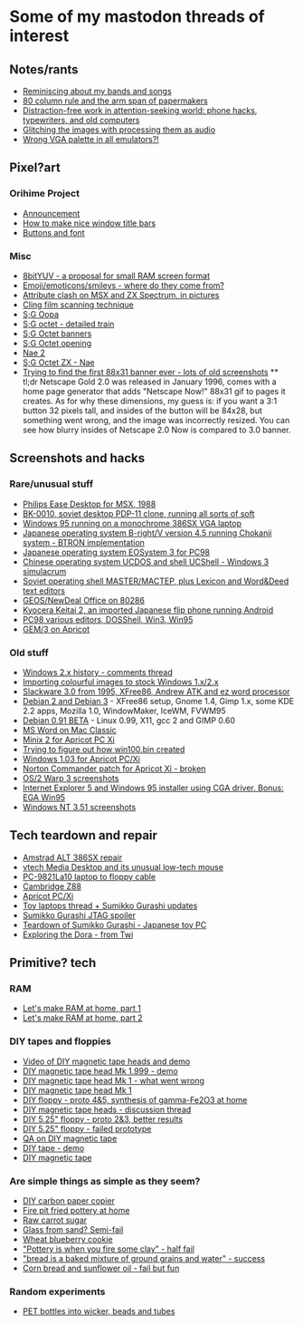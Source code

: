 # Some of my mastodon threads of interest

## Notes/rants
* [Reminiscing about my bands and songs](https://tech.lgbt/@nina_kali_nina/113696895224129150)
* [80 column rule and the arm span of 
papermakers](https://tech.lgbt/@nina_kali_nina/111953604072020696)
* [Distraction-free work in attention-seeking world: phone hacks, typewriters, and old computers](https://tech.lgbt/@nina_kali_nina/111879129075499415)
* [Glitching the images with processing them as audio](https://tech.lgbt/@nina_kali_nina/111755539584965220)
* [Wrong VGA palette in all emulators?!](https://tech.lgbt/@nina_kali_nina/109948884515882130)

## Pixel?art
### Orihime Project
* [Announcement](https://tech.lgbt/@nina_kali_nina/112502777181113864)
* [How to make nice window title bars](https://tech.lgbt/@nina_kali_nina/112518604838598161)
* [Buttons and font](https://tech.lgbt/@nina_kali_nina/113176171043290018)

### Misc
* [8bitYUV - a proposal for small RAM screen
format](https://tech.lgbt/@nina_kali_nina/111615129288085026)
* [Emoji/emoticons/smileys - where do they come from?](https://tech.lgbt/@nina_kali_nina/111485557892441676)
* [Attribute clash on MSX and ZX Spectrum, in pictures](https://tech.lgbt/@nina_kali_nina/111461558719741633)
* [Cling film scanning technique](https://tech.lgbt/@nina_kali_nina/111456601586845563)
* [S;G Oopa](https://tech.lgbt/@nina_kali_nina/110141825831949963)
* [S;G octet - detailed train](https://tech.lgbt/@nina_kali_nina/110140970875960647)
* [S;G Octet banners](https://tech.lgbt/@nina_kali_nina/110131110111388187)
* [S;G Octet opening](https://tech.lgbt/@nina_kali_nina/110124802102792847)
* [Nae 2](https://tech.lgbt/@nina_kali_nina/110096561133617773)
* [S;G Octet ZX - Nae](https://tech.lgbt/@nina_kali_nina/110090216888795449)
* [Trying to find the first 88x31 banner ever - lots of old screenshots](https://tech.lgbt/@nina_kali_nina/109689352779556066)
** tl;dr Netscape Gold 2.0 was released in January 1996, comes with a home page generator that adds "Netscape Now!" 88x31 gif to pages it creates. As for why these dimensions,  my guess is: if you want a 3:1 button 32 pixels tall, and insides of the button will be 84x28, but something went wrong, and the image was incorrectly resized. You can see how blurry insides of Netscape 2.0 Now is compared to 3.0 banner.

## Screenshots and hacks

### Rare/unusual stuff
* [Philips Ease Desktop for MSX, 1988](https://tech.lgbt/@nina_kali_nina/114032280121985576)
* [BK-0010, soviet desktop PDP-11 clone, running all sorts of soft](https://tech.lgbt/@nina_kali_nina/113676143680346758)
* [Windows 95 running on a monochrome 386SX VGA laptop](https://tech.lgbt/@nina_kali_nina/112713789591261897)
* [Japanese operating system B-right/V version 4.5 running Chokanji system - BTRON implementation](https://tech.lgbt/@nina_kali_nina/111884924714760101)
* [Japanese operating system EOSystem 3 for PC98](https://tech.lgbt/@nina_kali_nina/111857591075529606)
* [Chinese operating system UCDOS and shell UCShell - Windows 3 simulacrum](https://tech.lgbt/@nina_kali_nina/111712240596652866)
* [Soviet operating shell MASTER/МАСТЕР, plus Lexicon and Word&Deed text editors](https://tech.lgbt/@nina_kali_nina/111670752278950938)
* [GEOS/NewDeal Office on 80286](https://tech.lgbt/@nina_kali_nina/111649676644003594)
* [Kyocera Keitai 2, an imported Japanese flip phone running 
Android](https://tech.lgbt/@nina_kali_nina/111494036176509830)
* [PC98 various editors, DOSShell, Win3, Win95](https://tech.lgbt/@nina_kali_nina/111477652893732154)
* [GEM/3 on Apricot](https://tech.lgbt/@nina_kali_nina/110865351518696686)

### Old stuff
* [Windows 2.x history - comments thread](https://tech.lgbt/@nina_kali_nina/113749698753812898)
* [Importing colourful images to stock Windows 1.x/2.x](https://tech.lgbt/@nina_kali_nina/113710309662427644)
* [Slackware 3.0 from 1995, XFree86, Andrew ATK and ez word processor](https://tech.lgbt/@nina_kali_nina/113645099116366832)
* [Debian 2 and Debian 3](https://tech.lgbt/@nina_kali_nina/111437725968501402) - XFree86 setup, Gnome 1.4, Gimp 1.x, some KDE 2.2 apps, Mozilla 1.0, WindowMaker, 
IceWM, FVWM95
* [Debian 0.91 BETA](https://tech.lgbt/@nina_kali_nina/111431340793521963) - Linux 0.99, X11, gcc 2 and GIMP 0.60
* [MS Word on Mac Classic](https://tech.lgbt/@nina_kali_nina/110481197865367127)
* [Minix 2 for Apricot PC Xi](https://tech.lgbt/@nina_kali_nina/110245231666246838)
* [Trying to figure out how win100.bin created](https://tech.lgbt/@nina_kali_nina/110243450178036790)
* [Windows 1.03 for Apricot PC/Xi](https://tech.lgbt/@nina_kali_nina/110239764254981391)
* [Norton Commander patch for Apricot Xi - broken](https://tech.lgbt/@nina_kali_nina/110182578911013884)
* [OS/2 Warp 3 screenshots](https://tech.lgbt/@nina_kali_nina/110040615338760226) 
* [Internet Explorer 5 and Windows 95 installer using CGA driver. Bonus: EGA Win95](https://tech.lgbt/@nina_kali_nina/109922004533411583)
* [Windows NT 3.51 screenshots](https://tech.lgbt/@nina_kali_nina/109774684769104178)

## Tech teardown and repair
* [Amstrad ALT 386SX repair](https://tech.lgbt/@nina_kali_nina/112702553682807069)
* [vtech Media Desktop and its unusual low-tech mouse](https://tech.lgbt/@nina_kali_nina/112619659322799292)
* [PC-9821La10 laptop to floppy cable](https://tech.lgbt/@nina_kali_nina/111496361761137430)
* [Cambridge Z88](https://tech.lgbt/@nina_kali_nina/110180918363932974)
* [Apricot PC/Xi](https://tech.lgbt/@nina_kali_nina/110129775727210498)
* [Toy laptops thread + Sumikko Gurashi updates](https://tech.lgbt/@nina_kali_nina/109746740893308161)
* [Sumikko Gurashi JTAG spoiler](https://tech.lgbt/@nina_kali_nina/109707165052560413)
* [Teardown of Sumikko Gurashi - Japanese toy PC](https://tech.lgbt/@nina_kali_nina/109700724534323810)
* [Exploring the Dora - from Twi](https://github.com/ninakali/ninakali.github.io/tree/main/notes/dora)

## Primitive? tech
### RAM
* [Let's make RAM at home, part 1](https://tech.lgbt/@nina_kali_nina/112620174104886147)
* [Let's make RAM at home, part 2](https://tech.lgbt/@nina_kali_nina/112662504475703389)

### DIY tapes and floppies
* [Video of DIY magnetic tape heads and demo](https://tech.lgbt/@nina_kali_nina/112753345910479381)
* [DIY magnetic tape head Mk 1.999 - demo](https://tech.lgbt/@nina_kali_nina/112744313352787455)
* [DIY magnetic tape head Mk 1 - what went wrong](https://tech.lgbt/@nina_kali_nina/112735560937595812)
* [DIY magnetic tape head Mk 1](https://tech.lgbt/@nina_kali_nina/112730256439175081)
* [DIY floppy - proto 4&5, synthesis of gamma-Fe2O3 at 
home](https://tech.lgbt/@nina_kali_nina/111326176936683351)
* [DIY magnetic tape heads - discussion thread](https://tech.lgbt/@nina_kali_nina/111313893415437578)
* [DIY 5.25" floppy - proto 2&3, better results](https://tech.lgbt/@nina_kali_nina/111319320784850635)
* [DIY 5.25" floppy - failed prototype](https://tech.lgbt/@nina_kali_nina/111290481112640064)
* [QA on DIY magnetic tape](https://tech.lgbt/@nina_kali_nina/111308288210934398)
* [DIY tape - demo](https://tech.lgbt/@nina_kali_nina/111286617790635607)
* [DIY magnetic 
tape](https://tech.lgbt/@nina_kali_nina/111275088385639559)

### Are simple things as simple as they seem?
* [DIY carbon paper copier](https://tech.lgbt/@nina_kali_nina/113917161757151681)
* [Fire pit fried pottery at home](https://tech.lgbt/@nina_kali_nina/111043005991579076)
* [Raw carrot sugar](https://tech.lgbt/@nina_kali_nina/110712420175596774)
* [Glass from sand? Semi-fail](https://tech.lgbt/@nina_kali_nina/110695516411078133)
* [Wheat blueberry cookie](https://tech.lgbt/@nina_kali_nina/110679592274690381)
* ["Pottery is when you fire some clay" - half fail](https://tech.lgbt/@nina_kali_nina/110623630590238745)
* ["bread is a baked mixture of ground grains and water" - success](https://tech.lgbt/@nina_kali_nina/110565299595140801)
* [Corn bread and sunflower oil - fail but fun](https://tech.lgbt/@nina_kali_nina/110560604360620622)

### Random experiments
* [PET bottles into wicker, beads and tubes](https://tech.lgbt/@nina_kali_nina/112489996752486107)
